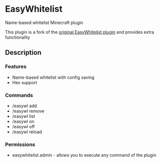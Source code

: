 # EasyWhitelist
Name-based whitelist Minecraft plugin

This plugin is a fork of the [original EasyWhitelist plugin](https://www.spigotmc.org/resources/easywhitelist-name-based-whitelist.65222/) and provides extra functionality

## Description

### Features
- Name-based whitelist with config saving
- Hex support

### Commands
- /easywl add
- /easywl remove
- /easywl list
- /easywl on
- /easywl off
- /easywl reload

### Permissions
- easywhitelist.admin - allows you to execute any command of the plugin
